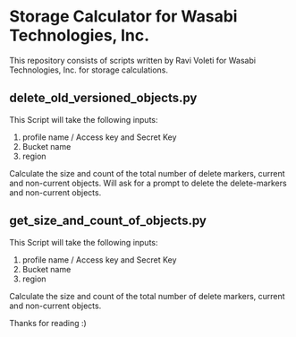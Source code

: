 # Storage Calculator for Wasabi Technologies, Inc.

This repository consists of scripts written by Ravi Voleti for Wasabi Technologies, Inc. for storage calculations.

delete_old_versioned_objects.py
--
This Script will take the following inputs:
 1. profile name / Access key and Secret Key
 2. Bucket name
 3. region

 Calculate the size and count of the total number of delete markers, current and non-current objects. Will ask for a
 prompt to delete the delete-markers and non-current objects.

get_size_and_count_of_objects.py
--
This Script will take the following inputs:
 1. profile name / Access key and Secret Key
 2. Bucket name
 3. region

 Calculate the size and count of the total number of delete markers, current and non-current objects.
 

Thanks for reading :)